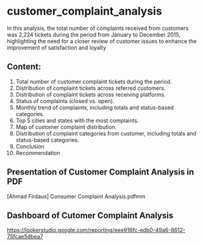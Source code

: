 # customer_complaint_analysis

In this analysis, the total number of complaints received from customers was 2,224 tickets during the period from January to December 2015, highlighting the need for a closer review of customer issues to enhance the improvement of  satisfaction and loyalty 

## Content:

1. Total number of customer complaint tickets during the period.
2. Distribution of complaint tickets across referred customers.
3. Distribution of complaint tickets across receiving platforms.
4. Status of complaints (closed vs. open).
5. Monthly trend of complaints, including totals and status-based categories.
6. Top 5 cities and states with the most complaints.
7. Map of customer complaint distribution.
8. Distribution of complaint categories from customer, including totals and status-based categories.
9. Conclusion
10. Recommendation

## Presentation of Customer Complaint Analysis in PDF
[Ahmad Firdaus] Consumer Complaint Analysis.pdfmm 
## Dashboard of Cutomer Complaint Analysis

https://lookerstudio.google.com/reporting/eee916fc-edb0-49a6-8612-75fcae5dbea7 


